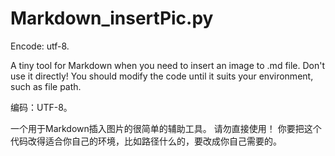 # Markdown_insertPic.py


Encode: utf-8.

A tiny tool for Markdown when you need to insert an image to .md file. Don't use it directly! You should modify the code until it suits your environment, such as file path.

编码：UTF-8。

一个用于Markdown插入图片的很简单的辅助工具。 请勿直接使用！ 你要把这个代码改得适合你自己的环境，比如路径什么的，要改成你自己需要的。